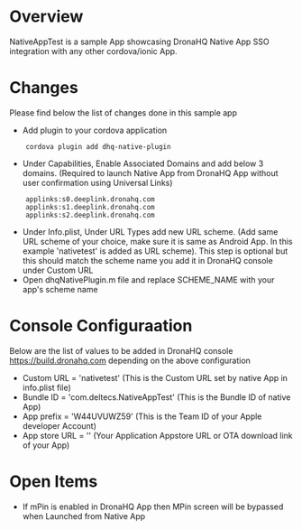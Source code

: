 # Overview
NativeAppTest is a sample App showcasing DronaHQ Native App SSO integration with any other cordova/ionic App.

# Changes
Please find below the list of changes done in this sample app

- Add plugin to your cordova application

```
    cordova plugin add dhq-native-plugin 
```

- Under Capabilities, Enable Associated Domains and add below 3 domains. (Required to launch Native App from DronaHQ App without user confirmation using Universal Links)

```
    applinks:s0.deeplink.dronahq.com
    applinks:s1.deeplink.dronahq.com
    applinks:s2.deeplink.dronahq.com
```

- Under Info.plist, Under URL Types add new URL scheme. (Add same URL scheme of your choice, make sure it is same as Android App. In this example 'nativetest' is added as URL scheme). This step is optional but this should match the scheme name you add it in DronaHQ console under Custom URL
- Open dhqNativePlugin.m file and replace SCHEME_NAME with your app's scheme name

# Console Configuraation
Below are the list of values to be added in DronaHQ console https://build.dronahq.com depending on the above configuration
- Custom URL = 'nativetest' (This is the Custom URL set by native App in info.plist file)
- Bundle ID = 'com.deltecs.NativeAppTest' (This is the Bundle ID of native App)
- App prefix = 'W44UVUWZ59' (This is the Team ID of your Apple developer Account)
- App store URL = '<Appstore URL>' (Your Application Appstore URL or OTA download link of your App)

# Open Items
- If mPin is enabled in DronaHQ App then MPin screen will be bypassed when Launched from Native App